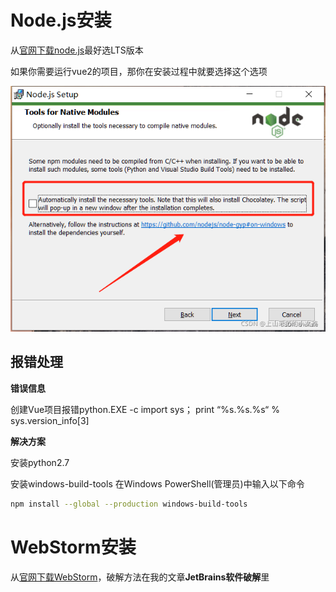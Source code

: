 # Node.js安装

从[官网下载node.js](https://nodejs.org/en)最好选LTS版本

如果你需要运行vue2的项目，那你在安装过程中就要选择这个选项

![node.js安装过程图](image1.png)

## 报错处理

**错误信息**

创建Vue项目报错python.EXE -c import sys； print “%s.%s.%s“ % sys.version_info[3]

**解决方案**

安装python2.7

安装windows-build-tools
在Windows PowerShell(管理员)中输入以下命令

```bash
npm install --global --production windows-build-tools
```

# WebStorm安装

从[官网下载WebStorm](https://www.jetbrains.com.cn/webstorm/)，破解方法在我的文章**JetBrains软件破解**里